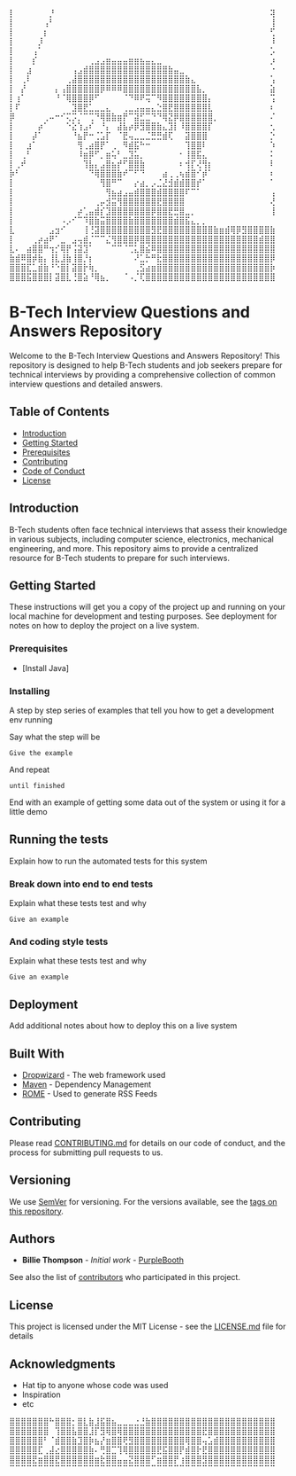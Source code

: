 


⡇⠀⠀⠀⠀⠀⠀⡘⠀⠀⠀⠀⠀⠀⠀⠀⠀⠀⠀⠀⠀⠀⠀⠀⠀⠀⠀⠀⠀⠀⠀⠀⠀⠀⠀⠀⠀⠀⠀⠀⠀⠀⠀⠀⠀⠀⢽
⡇⠀⠀⠀⠀⠀⢠⠃⠀⠀⠀⠀⠀⠀⠀⠀⠀⠀⠀⠀⠀⠀⠀⠀⠀⠀⠀⠀⠀⠀⠀⠀⠀⠀⠀⠀⠀⠀⠀⠀⠀⠀⠀⠀⠀⠀⢸
⡇⠀⠀⠀⠀⠀⡆⠀⠀⠀⠀⠀⠀⠀⠀⠀⠀⠀⠀⠀⠀⠀⠀⠀⠀⠀⠀⠀⠀⠀⠀⠀⠀⠀⠀⠀⠀⠀⠀⠀⠀⠀⠀⠀⠀⠀⢋
⡇⠀⠀⠀⠀⡸⠀⠀⠀⠀⠀⠀⠀⠀⠀⠀⠀⠀⠀⠀⠀⠀⠀⠀⠀⠀⠀⠀⠀⠀⠀⠀⠀⠀⠀⠀⠀⠀⠀⠀⠀⠀⠀⠀⠀⠀⠸
⡇⠀⠀⠀⢠⠁⠀⠀⠀⠀⠀⠀⠀⠀⠀⠀⠀⠀⠀⠀⠀⠀⠀⠀⠀⠀⠀⠀⠀⠀⠀⠀⠀⠀⠀⠀⠀⠀⠀⠀⠀⠀⠀⠀⠀⠀⡡
⡇⠀⠀⠀⡎⠀⠀⠀⠀⠀⠀⠀⠀⠀⢀⣠⣠⣶⣤⣤⣤⣶⣶⣦⣤⣄⣀⠀⠀⠀⠀⠀⠀⠀⠀⠀⠀⠀⠀⠀⠀⠀⠀⠀⠀⠀⡰
⡇⠀⠀⣰⠀⠀⠀⠀⠀⠀⠀⢠⣠⣾⣿⣿⣿⣿⣿⣿⣿⣿⣿⣿⣿⣿⣿⣿⣷⣤⣀⠀⠀⠀⠀⠀⠀⠀⠀⠀⠀⠀⠀⠀⠀⠀⠐
⡇⠀⢀⠇⠀⠀⠀⠀⠀⠀⢀⣼⣿⣿⣿⣿⣿⣿⣿⣿⣿⣿⣿⣿⣿⣿⣿⣿⣿⣿⣿⣷⣄⠀⠀⠀⠀⠀⠀⠀⠀⠀⠀⠀⠀⠀⢡
⡇⠀⡜⠀⠀⠀⠀⠀⡄⢠⣿⣿⣿⣿⣿⣿⡿⠿⠿⠿⣿⣿⣿⣿⣿⣿⣿⣿⣿⣿⣿⣿⣿⣧⡀⠀⠀⠀⠀⠀⠀⠀⠀⠀⠀⠀⣵
⡇⢰⠁⠀⠀⠀⠀⠀⠘⠈⢿⣿⣿⣿⡿⠋⠀⠀⠀⠀⠈⠙⠿⠟⢭⠉⠻⣿⣿⣿⣿⣿⣿⣿⣿⡄⠀⠀⠀⠀⠀⠀⠀⠀⠀⠀⢩
⡇⠏⠀⠀⠀⠀⠀⠀⠀⠀⠀⣹⣿⣟⣁⣀⣀⣄⠀⠀⢀⣀⣠⣤⣤⣄⣑⣿⣟⣿⣿⣿⣿⣿⣿⣇⠀⠀⠀⠀⠀⠀⠀⠀⠀⠀⠆
⡿⠀⠀⠀⠀⠀⢀⠤⠒⠊⢍⡩⡈⠉⢉⠙⢿⣿⣷⣶⡟⠉⣽⣋⣉⠙⠙⢿⣝⡿⣿⣿⣿⣿⣿⣿⡀⠀⠀⠀⠀⠀⠀⠀⠀⠀⠌
⡇⠀⠀⠀⠀⡴⠁⠀⠀⠀⠑⣕⢱⣠⠎⠀⠘⡄⠀⣼⣧⡴⡿⣻⣿⣿⣷⣄⣹⡇⠸⣿⣿⣿⣿⡏⠀⠀⠀⠀⠀⠀⠀⠀⠀⠀⢂
⡇⠀⠀⠀⡼⠁⠀⠀⠀⠀⠀⠘⣦⡟⠒⢈⣡⡏⠀⠈⣟⢤⣀⣀⣈⣛⣛⣾⢏⠀⠀⣽⣿⣿⣿⠀⠀⠀⠀⠀⠀⠀⠀⠀⠀⠀⡑
⡇⠀⠀⣰⠁⠀⠀⠀⠀⠀⠀⠀⢻⢀⣴⣿⡟⠁⢀⠀⠻⣾⣯⠓⠒⠀⠀⠀⠀⠀⠀⢹⣿⣿⠇⠀⠀⠀⠀⠀⠀⠀⠀⠀⠀⠀⠱
⡇⠀⢀⠃⠀⠀⠀⠀⠀⠀⠀⠀⠸⣶⡿⠋⡀⣶⢥⠃⣀⣹⣥⡀⠀⠀⠀⠀⠀⠀⠂⢸⣿⣯⣄⠀⠀⠀⠀⠀⠀⠀⠀⠀⠀⠀⠅
⡇⢀⠞⠀⠀⠀⠀⠀⠀⠀⠀⠀⠀⢹⣧⡄⣠⣿⣦⡞⠋⣿⣿⣷⠀⠀⠀⠀⠀⠀⠆⢺⡏⢜⢻⡆⠀⠀⠀⠀⠀⠀⠀⠀⠀⠀⠇
⡷⠃⠀⠀⠀⠀⠀⠀⠀⠀⠀⠀⠀⠀⠙⢿⣿⣿⣿⣷⠞⠉⠋⠙⠀⠀⠀⣴⢀⢀⢦⣾⣿⠊⡾⠁⠀⠀⠀⠀⠀⠀⠀⠀⠀⠀⠆
⡇⠀⠀⠀⠀⠀⠀⠀⠀⠀⠀⠀⠀⠀⠀⠀⢻⣿⠛⠉⠀⠀⡔⣴⡀⡠⣈⣜⣺⣾⣾⣿⣿⡞⠁⠀⠀⠀⠀⠀⠀⠀⠀⠀⠀⠀⠁
⡇⠀⠀⠀⠀⠀⠀⠀⠀⠀⠀⠀⠀⠀⠀⠀⠀⢻⣦⣴⣠⣤⣾⣿⣿⣿⣾⣿⣿⣿⣿⠏⠉⠁⠀⠀⠀⠀⠀⠀⠀⠀⠀⠀⠀⠀⢠
⡇⠀⠀⠀⠀⠀⠀⠀⠀⠀⠀⠀⠀⠀⠀⢀⡤⣺⣭⢻⣿⣿⣿⣿⣿⣿⣟⣿⣿⣿⣿⠀⠀⠀⠀⠀⠀⠀⠀⠀⠀⠀⠀⠀⠀⠀⢜
⡇⠀⠀⠀⠀⠀⠀⠀⠀⠀⠀⠀⡴⢁⣤⣾⡎⣹⣿⣿⣿⣿⣿⣿⣿⡿⣿⣿⣟⣛⣿⣀⡀⠀⠀⠀⠀⠀⠀⠀⠀⠀⠀⠀⠀⠀⢸
⡇⠀⠀⠀⠀⠀⠀⠀⠀⠠⡠⠊⠉⠹⣿⣷⣭⣿⣿⣿⣿⣷⣿⣿⣿⣿⣿⣿⣿⣾⣿⣯⣄⡀⡀⠀⠀⠀⠀⠀⠀⠀⠀⠀⠀⠀⠀
⣇⠀⠀⠀⠀⠀⠀⣠⣲⠊⠀⠀⠀⢸⢘⣽⣿⣿⣿⣿⣿⣿⣿⣿⣿⣻⣟⣿⣿⣿⣿⣿⣿⣿⣿⣿⣷⣶⣾⢿⡿⣻⣿⣿⣿⣿⣷
⡇⠀⠀⠀⢀⡴⣴⠟⠁⣀⠀⣠⢤⣾⡈⠉⠉⣌⢻⣿⣿⣿⡿⣿⣿⣿⣿⣿⣿⣿⣿⣿⣿⣿⣿⣿⣿⣿⣿⣿⣿⣿⣿⣿⣾⣿⣿
⣇⠄⠀⣴⣿⣿⠛⢲⡊⢿⡟⢨⣽⣹⠁⠀⠀⠀⠉⠉⠈⢉⣅⣿⣮⠿⣿⣿⣿⣿⣿⣿⣿⣿⣿⣿⣿⣿⣿⣿⣿⣿⣿⣿⣿⣿⣿
⣷⣾⠿⣿⡾⣷⡄⢸⣇⣸⣷⢸⣿⡘⡆⠀⠀⠀⠀⠀⠀⠀⠜⣁⡓⠛⣗⣿⣿⣿⣿⣿⣿⣿⣿⣿⣿⣿⣿⣿⣿⣿⣿⣿⣿⣿⡿
⣿⣿⣿⣏⣁⣾⣷⠘⠑⣿⡇⣽⣿⡗⢷⡀⠀⠀⠀⠀⠀⠀⢀⣫⣴⣶⣿⣿⣿⣿⣿⣿⣿⣿⣿⣿⣿⣿⣿⣿⣿⣿⣿⣿⣿⣿⡷
⣿⣿⣿⣯⣿⣿⣿⡇⣽⣿⣇⢘⣿⣵⠘⢿⣦⡀⠀⠀⠈⠠⡈⢏⣿⣿⣿⣿⣿⣿⣿⣿⣿⣿⣿⣿⣿⣿⣿⣿⣿⣿⣿⣿⣿⣿⣿




# B-Tech Interview Questions and Answers Repository

Welcome to the B-Tech Interview Questions and Answers Repository! This repository is designed to help B-Tech students and job seekers prepare for technical interviews by providing a comprehensive collection of common interview questions and detailed answers.

## Table of Contents

- [Introduction](java/JVM.md)
- [Getting Started](java/JVM.md)
- [Prerequisites](java/JVM.md)
- [Contributing](java/JVM.md)
- [Code of Conduct](java/JVM.md)
- [License](java/JVM.md)


## Introduction

B-Tech students often face technical interviews that assess their knowledge in various subjects, including computer science, electronics, mechanical engineering, and more. This repository aims to provide a centralized resource for B-Tech students to prepare for such interviews.

## Getting Started

These instructions will get you a copy of the project up and running on your local machine for development and testing purposes. See deployment for notes on how to deploy the project on a live system.

### Prerequisites

- [Install Java]

### Installing

A step by step series of examples that tell you how to get a development env running

Say what the step will be

```
Give the example
```

And repeat

```
until finished
```

End with an example of getting some data out of the system or using it for a little demo

## Running the tests

Explain how to run the automated tests for this system

### Break down into end to end tests

Explain what these tests test and why

```
Give an example
```

### And coding style tests

Explain what these tests test and why

```
Give an example
```

## Deployment

Add additional notes about how to deploy this on a live system

## Built With

* [Dropwizard](http://www.dropwizard.io/1.0.2/docs/) - The web framework used
* [Maven](https://maven.apache.org/) - Dependency Management
* [ROME](https://rometools.github.io/rome/) - Used to generate RSS Feeds

## Contributing

Please read [CONTRIBUTING.md](https://gist.github.com/PurpleBooth/b24679402957c63ec426) for details on our code of conduct, and the process for submitting pull requests to us.

## Versioning

We use [SemVer](http://semver.org/) for versioning. For the versions available, see the [tags on this repository](https://github.com/your/project/tags). 

## Authors

* **Billie Thompson** - *Initial work* - [PurpleBooth](https://github.com/PurpleBooth)

See also the list of [contributors](https://github.com/your/project/contributors) who participated in this project.

## License

This project is licensed under the MIT License - see the [LICENSE.md](LICENSE.md) file for details

## Acknowledgments

* Hat tip to anyone whose code was used
* Inspiration
* etc


⣿⣿⣿⣿⣿⣿⣿⠓⣿⣿⣿⡂⣿⣇⣷⣸⣯⣿⣦⣀⣀⣀⣐⣘⣷⣿⣿⣿⣿⣿⣿⣿⣿⣿⣿⣿⣿⣿⣿⣿⣿⣿⣿⣿⣿⣿⣿
⣿⣿⣿⣿⣿⣿⣿⠀⢹⣿⣿⣧⣿⣿⣸⡏⣻⢿⣿⢿⣿⣿⣿⣿⣿⣿⣿⣿⣿⣿⣿⣿⣿⣿⣟⣿⣿⣿⣿⣿⣿⣿⣿⣿⣿⣿⣿
⣿⣿⣿⣿⣿⣿⠃⠈⣾⣿⣿⣷⣹⣿⡷⣦⡜⣶⣿⣿⢟⣻⣿⣿⣿⣿⣿⣿⣿⣿⣿⢿⣿⣿⢤⣡⣾⣿⣿⣿⣿⣿⣿⣿⣿⣿⣿
⣿⣿⣿⣿⣿⣏⢀⣼⣔⣿⣿⣿⣿⣿⣷⠄⢛⣿⣉⢹⢿⣿⣿⣿⣿⣿⣟⣯⣿⣿⡟⣾⣿⡗⣟⣿⣿⣿⣿⣿⣿⣿⣿⣿⣿⣿⣿
⣿⣿⣿⣿⣟⣶⣿⣿⣟⣿⣿⣿⣿⣿⣿⣶⣗⣿⣿⣤⣤⣝⣿⣿⣿⠋⣶⣿⣿⡟⢰⣿⣿⣿⣻⣿⣿⣿⣿⣿⣿⣿⣿⣿⣿⣿⣿
⠉⠉⠉⠉⠉⠉⠉⠉⠉⠉⠉⠉⠉⠉⠉⠉⠉⠉⠉⠉⠉⠉⠉⠉⠉⠉⠉⠉⠉⠉⠉⠉⠉⠉⠉⠉⠉⠉⠉⠉⠉⠉⠉⠉⠉⠉⠉
